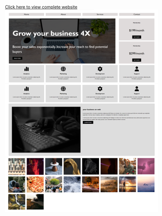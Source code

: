 [Click here to view complete website](https://ajinkya-bhilare-au50.github.io/Grid-implemented-Website/)
<img src="https://github.com/Ajinkya-Bhilare-au50/Grid-implemented-Website/blob/master/Snapshot/Snap1.png" alt="Alt text" title="Optional title">
<img src="https://github.com/Ajinkya-Bhilare-au50/Grid-implemented-Website/blob/master/Snapshot/snap2.png" alt="Alt text" title="Optional title">
<img src="https://github.com/Ajinkya-Bhilare-au50/Grid-implemented-Website/blob/master/Snapshot/snap3.png" alt="Alt text" title="Optional title">
